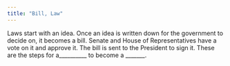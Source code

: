 ```yaml
---
title: "Bill, Law"
---
```

Laws start with an idea.
Once an idea is written down for the government to decide on, it becomes a bill. 
Senate and House of Representatives have a vote on it and approve it. 
The bill is sent to the President to sign it. These are the steps for a__________ to become a _______.

